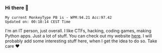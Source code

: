 ### Hi there 👋
<!-- PB START -->
```
My current MonkeyType PB is - WPM:94.21 Acc:97.42
Updated on: 00:18:14 CEST Time
```
<!-- PB END -->
I'm an IT person, just overall. I like CTFs, hacking, coding games, making Python apps. Just a lot of stuff.
You can check out my website [here](https://skill3472.github.io/).
I will probably add some interesting stuff here, when I get the idea to do so. Take care ❤️
